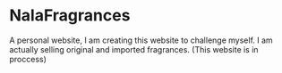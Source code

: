# NalaFragrances
A personal website, I am creating this website to challenge myself. I am actually selling original and imported fragrances. (This website is in proccess)
